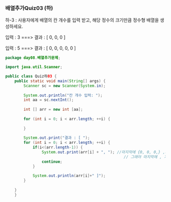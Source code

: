 ### 배열추가Quiz03 (하)
        
하-3 : 사용자에게 배열의 칸 개수를 입력 받고, 해당 정수의 크기만큼 정수형 배열을 생성하세요.

입력 : 3  ===> 결과 : [ 0, 0, 0 ] 

입력 : 5  ===> 결과 : [ 0, 0, 0, 0, 0 ] 

```java
package day08.배열추가문제;

import java.util.Scanner;

public class Quiz하03 {
	public static void main(String[] args) {
		Scanner sc = new Scanner(System.in);
		
		System.out.println("칸 개수 입력: ");
		int aa = sc.nextInt();
		
		int [] arr = new int [aa];
		
		for (int i = 0; i < arr.length; ++i) {
			
		}
		
		System.out.print("결과 : [ ");
		for (int i = 0; i < arr.length; ++i) {
			if(i<(arr.length-1)) {
				System.out.print(arr[i] + ", "); //마지막에 {0, 0, 0,} ,가 출력되기 때문에  arr.length-1로함
													// 그래야 마지막에 , 가 없음
				continue;
			} 
			
			System.out.println(arr[i]+" ]");
		}
		
	}
	}
  ```
